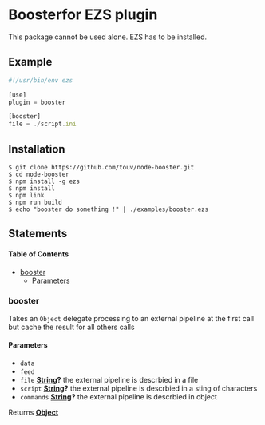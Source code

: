 # Boosterfor EZS plugin

This package cannot be used alone. EZS has to be installed.

## Example

```js
#!/usr/bin/env ezs

[use]
plugin = booster

[booster]
file = ./script.ini
```

## Installation

    $ git clone https://github.com/touv/node-booster.git
    $ cd node-booster
    $ npm install -g ezs
    $ npm install
    $ npm link
    $ npm run build 
    $ echo "booster do something !" | ./examples/booster.ezs

## Statements

<!-- Generated by documentation.js. Update this documentation by updating the source code. -->

#### Table of Contents

-   [booster](#booster)
    -   [Parameters](#parameters)

### booster

Takes an `Object` delegate processing to an external pipeline
at the first call but cache the result for all others calls

#### Parameters

-   `data`  
-   `feed`  
-   `file` **[String](https://developer.mozilla.org/docs/Web/JavaScript/Reference/Global_Objects/String)?** the external pipeline is descrbied in a file
-   `script` **[String](https://developer.mozilla.org/docs/Web/JavaScript/Reference/Global_Objects/String)?** the external pipeline is descrbied in a sting of characters
-   `commands` **[String](https://developer.mozilla.org/docs/Web/JavaScript/Reference/Global_Objects/String)?** the external pipeline is descrbied in object

Returns **[Object](https://developer.mozilla.org/docs/Web/JavaScript/Reference/Global_Objects/Object)** 
